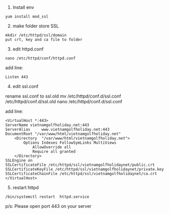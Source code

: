1.	Install env
```
yum install mod_ssl

```
2.	make folder store SSL
```
mkdir /etc/httpd/ssl/domain
put crt, key and ca file to folder
```
3.	edit httpd.conf
```
nano /etc/httpd/conf/httpd.conf

```
add line:
```
Listen 443
```
4.	edit ssl.conf

rename ssl.conf to ssl.old
mv /etc/httpd/conf.d/ssl.conf /etc/httpd/conf.d/ssl.old
nano /etc/httpd/conf.d/ssl.conf

add line:
```
<VirtualHost *:443>
ServerName vietnamgolfholiday.net:443
ServerAlias     www.vietnamgolfholiday.net:443
DocumentRoot "/var/www/html/vietnamgolfholiday.net"
    <Directory  "/var/www/html/vietnamgolfholiday.net">
        Options Indexes FollowSymLinks MultiViews
            AllowOverride all
    	    Require all granted
    </Directory>
SSLEngine on
SSLCertificateFile /etc/httpd/ssl/vietnamgolfholidaynet/public.crt
SSLCertificateKeyFile /etc/httpd/ssl/vietnamgolfholidaynet/private.key
SSLCertificateChainFile /etc/httpd/ssl/vietnamgolfholidaynet/ca.crt
</VirtualHost>
```
5.	restart httpd
```
/bin/systemctl restart  httpd.service
```

p/s: Please open port 443 on your server





